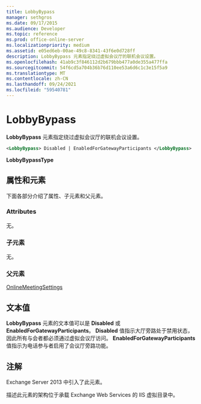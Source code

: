 ```yaml
---
title: LobbyBypass
manager: sethgros
ms.date: 09/17/2015
ms.audience: Developer
ms.topic: reference
ms.prod: office-online-server
ms.localizationpriority: medium
ms.assetid: e05ed6eb-00ae-49c8-8341-43f6e0d728ff
description: LobbyBypass 元素指定绕过虚拟会议厅的联机会议设置。
ms.openlocfilehash: 41ab9c3f846112d2b679bbb477a0de355a477ffa
ms.sourcegitcommit: 54f6cd5a704b36b76d110ee53a6d6c1c3e15f5a9
ms.translationtype: MT
ms.contentlocale: zh-CN
ms.lasthandoff: 09/24/2021
ms.locfileid: "59540781"
---
```

# <a name="lobbybypass"></a>LobbyBypass

**LobbyBypass** 元素指定绕过虚拟会议厅的联机会议设置。 
  
```XML
<LobbyBypass> Disabled | EnabledForGatewayParticipants </LobbyBypass>
```

 **LobbyBypassType**
## <a name="attributes-and-elements"></a>属性和元素

下面各部分介绍了属性、子元素和父元素。
  
### <a name="attributes"></a>Attributes

无。
  
### <a name="child-elements"></a>子元素

无。
  
### <a name="parent-elements"></a>父元素

[OnlineMeetingSettings](onlinemeetingsettings.md)
  
## <a name="text-value"></a>文本值

**LobbyBypass** 元素的文本值可以是 **Disabled** 或 **EnabledForGatewayParticipants**。 **Disabled** 值指示大厅旁路处于禁用状态，因此所有与会者都必须通过虚拟会议厅访问。 **EnabledForGatewayParticipants** 值指示为电话参与者启用了会议厅旁路功能。 
  
## <a name="remarks"></a>注解

Exchange Server 2013 中引入了此元素。
  
描述此元素的架构位于承载 Exchange Web Services 的 IIS 虚拟目录中。
  

